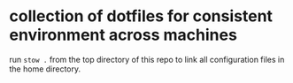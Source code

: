 # collection of dotfiles for consistent environment across machines

run `stow .` from the top directory of this repo to link all configuration files in the
home directory.

